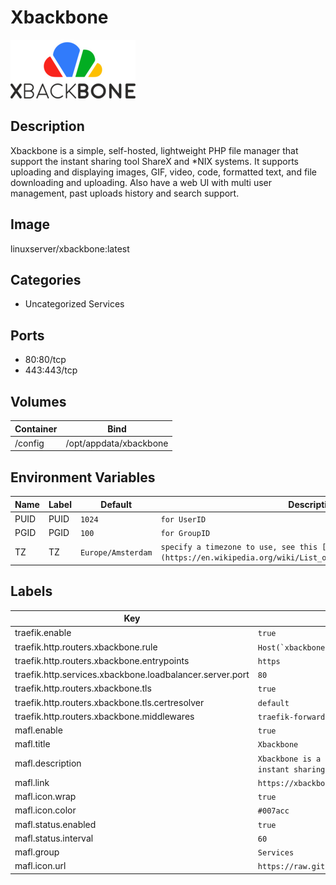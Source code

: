 # Xbackbone

![Logo](images/Xbackbone.png)

## Description
Xbackbone is a simple, self\-hosted, lightweight PHP file manager that support the instant sharing tool ShareX and \*NIX systems. It supports uploading and displaying images, GIF, video, code, formatted text, and file downloading and uploading. Also have a web UI with multi user management, past uploads history and search support.

## Image
linuxserver/xbackbone:latest

## Categories
- Uncategorized Services

## Ports
- 80:80/tcp
- 443:443/tcp

## Volumes
| Container | Bind |
|-----------|------|
| /config | /opt/appdata/xbackbone |

## Environment Variables
| Name | Label | Default | Description |
|------|-------|---------|-------------|
| PUID | PUID | ```1024``` | ```for UserID``` |
| PGID | PGID | ```100``` | ```for GroupID``` |
| TZ | TZ | ```Europe/Amsterdam``` | ```specify a timezone to use, see this [list](https://en.wikipedia.org/wiki/List_of_tz_database_time_zones#List).``` |

## Labels
| Key | Value |
|-----|-------|
| traefik.enable | ```true``` |
| traefik.http.routers.xbackbone.rule | ```Host(`xbackbone.{$TRAEFIK_INGRESS_DOMAIN}`)``` |
| traefik.http.routers.xbackbone.entrypoints | ```https``` |
| traefik.http.services.xbackbone.loadbalancer.server.port | ```80``` |
| traefik.http.routers.xbackbone.tls | ```true``` |
| traefik.http.routers.xbackbone.tls.certresolver | ```default``` |
| traefik.http.routers.xbackbone.middlewares | ```traefik-forward-auth``` |
| mafl.enable | ```true``` |
| mafl.title | ```Xbackbone``` |
| mafl.description | ```Xbackbone is a simple, self-hosted, lightweight PHP file manager that support the instant sharing tool ShareX and *NIX systems.``` |
| mafl.link | ```https://xbackbone.{$TRAEFIK_INGRESS_DOMAIN}``` |
| mafl.icon.wrap | ```true``` |
| mafl.icon.color | ```#007acc``` |
| mafl.status.enabled | ```true``` |
| mafl.status.interval | ```60``` |
| mafl.group | ```Services``` |
| mafl.icon.url | ```https://raw.githubusercontent.com/SergiX44/XBackBone/master/docs/img/xbackbone.png``` |

